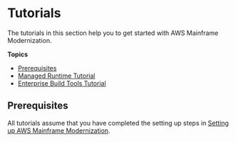 # Tutorials<a name="tutorial-m2"></a>

The tutorials in this section help you to get started with AWS Mainframe Modernization\. 

**Topics**
+ [Prerequisites](#tutorial-prerequisites)
+ [Managed Runtime Tutorial](tutorial-runtime.md)
+ [Enterprise Build Tools Tutorial](tutorial-build.md)

## Prerequisites<a name="tutorial-prerequisites"></a>

All tutorials assume that you have completed the setting up steps in [Setting up AWS Mainframe Modernization](setting-up.md)\.